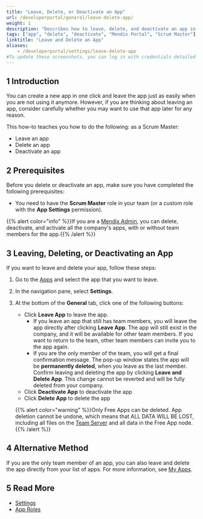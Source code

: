 ```yaml
---
title: "Leave, Delete, or Deactivate an App"
url: /developerportal/general/leave-delete-app/
weight: 1
description: "Describes how to leave, delete, and deactivate an app in Apps."
tags: ["app", "delete", "deactivate", "Mendix Portal", "Scrum Master"]
linktitle: "Leave and Delete an App"
aliases:
    - /developerportal/settings/leave-delete-app
#To update these screenshots, you can log in with credentials detailed in How to Update Screenshots Using Team Apps.
---
```


## 1 Introduction

You can create a new app in one click and leave the app just as easily when you are not using it anymore. However, if you are thinking about leaving an app, consider carefully whether you may want to use that app later for any reason.

This how-to teaches you how to do the following: as a Scrum Master:

* Leave an app
* Delete an app
* Deactivate an app

## 2 Prerequisites

Before you delete or deactivate an app, make sure you have completed the following prerequisites:

* You need to have the **Scrum Master** role in your team (or a custom role with the **App Settings** permission).

{{% alert color="info" %}}If you are a [Mendix Admin](/control-center/apps/), you can delete, deactivate, and activate all the company's apps, with or without team members for the app.{{% /alert %}}

## 3 Leaving, Deleting, or Deactivating an App

If you want to leave and delete your app, follow these steps:

1. Go to the [Apps](https://sprintr.home.mendix.com) and select the app that you want to leave.

2. In the navigation pane, select **Settings**.

3. At the bottom of the **General** tab, click one of the following buttons:

    * Click **Leave App** to leave the app.
        * If you leave an app that still has team members, you will leave the app directly after clicking **Leave App**. The app will still exist in the company, and it will be available for other team members. If you want to return to the team, other team members can invite you to the app again.
        * If you are the only member of the team, you will get a final confirmation message. The pop-up window states the app will be **permanently deleted**, when you leave as the last member. Confirm leaving and deleting the app by clicking **Leave and Delete App**. This change cannot be reverted and will be fully deleted from your company.
    * Click **Deactivate App** to deactivate the app
    * Click **Delete App** to delete the app

    {{% alert color="warning" %}}Only Free Apps can be deleted. App deletion cannot be undone, which means that ALL DATA WILL BE LOST, including all files on the [Team Server](/developerportal/general/team-server/) and all data in the Free App node.{{% /alert %}}

## 4 Alternative Method

If you are the only team member of an app, you can also leave and delete the app directly from your list of apps. For more information, see [My Apps](/developerportal/#my-apps).

## 5 Read More

* [Settings](/developerportal/collaborate/general-settings/)
* [App Roles](/developerportal/general/app-roles/)
